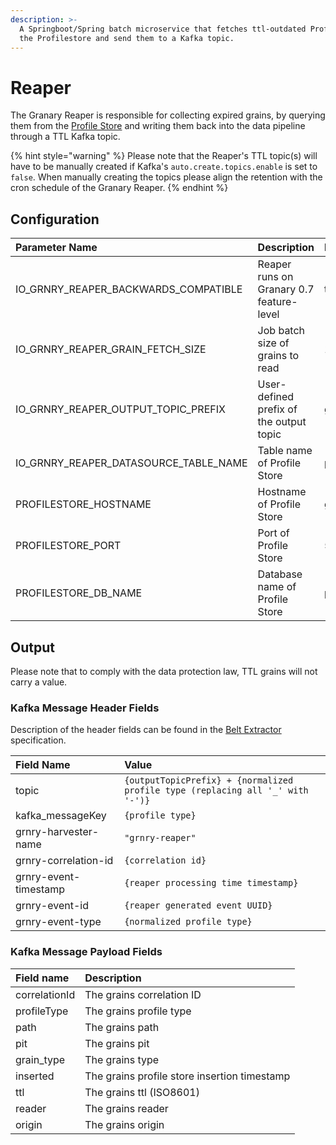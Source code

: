 ```yaml
---
description: >-
  A Springboot/Spring batch microservice that fetches ttl-outdated Profiles from
  the Profilestore and send them to a Kafka topic.
---
```


# Reaper

The Granary Reaper is responsible for collecting expired grains, by querying them from the [Profile Store](./) and writing them back into the data pipeline through a TTL Kafka topic. 

{% hint style="warning" %}
Please note that the Reaper's TTL topic\(s\) will have to be manually created if Kafka's `auto.create.topics.enable` is set to `false`. When manually creating the topics please align the retention with the cron schedule of the Granary Reaper.
{% endhint %}

## Configuration

| Parameter Name | Description | Default value |
| :--- | :--- | :--- |
| IO\_GRNRY\_REAPER\_BACKWARDS\_COMPATIBLE | Reaper runs on Granary 0.7 feature-level | true |
| IO\_GRNRY\_REAPER\_GRAIN\_FETCH\_SIZE | Job batch size of grains to read | 100 |
| IO\_GRNRY\_REAPER\_OUTPUT\_TOPIC\_PREFIX | User-defined prefix of the output topic  | grnry\_data\_in\_ |
| IO\_GRNRY\_REAPER\_DATASOURCE\_TABLE\_NAME | Table name of Profile Store | public.profilestore |
| PROFILESTORE\_HOSTNAME | Hostname of Profile Store | grnry-pg-citus |
| PROFILESTORE\_PORT | Port of Profile Store | 5432 |
| PROFILESTORE\_DB\_NAME | Database name of Profile Store | postgres |

## Output

Please note that to comply with the data protection law, TTL grains will not carry a value. 

### Kafka Message Header Fields

Description of the header fields can be found in the [Belt Extractor](../belt-extractor/#callback-signature) specification.

| Field Name | Value |
| :--- | :--- |
| topic | `{outputTopicPrefix} + {normalized profile type (replacing all '_' with '-')}` |
| kafka\_messageKey | `{profile type}` |
| grnry-harvester-name | `"grnry-reaper"` |
| grnry-correlation-id | `{correlation id}` |
| grnry-event-timestamp | `{reaper processing time timestamp}` |
| grnry-event-id | `{reaper generated event UUID}` |
| grnry-event-type | `{normalized profile type}` |

### Kafka Message Payload Fields

| Field name | Description |
| :--- | :--- |
| correlationId | The grains correlation ID |
| profileType | The grains profile type |
| path | The grains path |
| pit | The grains pit |
| grain\_type | The grains type |
| inserted | The grains profile store insertion timestamp  |
| ttl | The grains ttl \(ISO8601\) |
| reader | The grains reader |
| origin | The grains origin |

